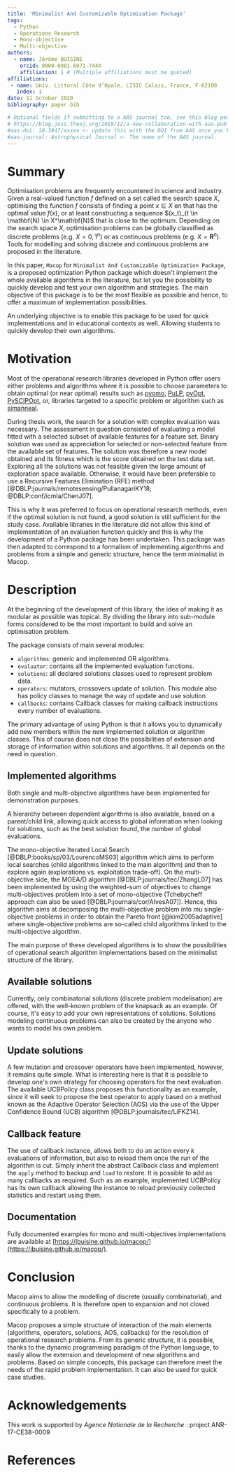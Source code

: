 ```yaml
---
title: 'Minimalist And Customizable Optimization Package'
tags:
  - Python
  - Operations Research
  - Mono-objective
  - Multi-objective
authors:
  - name: Jérôme BUISINE
    orcid: 0000-0001-6071-744X
    affiliation: 1 # (Multiple affiliations must be quoted)
affiliations:
 - name: Univ. Littoral Côte d’Opale, LISIC Calais, France, F-62100
   index: 1
date: 11 October 2020
bibliography: paper.bib

# Optional fields if submitting to a AAS journal too, see this blog post:
# https://blog.joss.theoj.org/2018/12/a-new-collaboration-with-aas-publishing
#aas-doi: 10.3847/xxxxx <- update this with the DOI from AAS once you know it.
#aas-journal: Astrophysical Journal <- The name of the AAS journal.
---
```


# Summary

Optimisation problems are frequently encountered in science and industry. Given a real-valued function $f$ defined on a set called the search space $X$, optimising the function $f$ consists of finding a point $x \in X$ en that has the optimal value $f(x)$, or at least constructing a sequence $(x_t)_{t \in \mathbf{N} \in X^\mathbf{N}$ that is close to the optimum. Depending on the search space $X$, optimisation problems can be globally classified as discrete problems (e.g. $X={0,1}^n$) or as continuous problems (e.g. $X=\mathbf{R}^n$). Tools for modelling and solving discrete and continuous problems are proposed in the literature.

In this paper, `Macop` for `Minimalist And Customizable Optimization Package`, is a proposed optimization Python package which doesn't implement the whole available algorithms in the literature, but let you the possibility to quickly develop and test your own algorithm and strategies. The main objective of this package is to be the most flexible as possible and hence, to offer a maximum of implementation possibilities.

An underlying objective is to enable this package to be used for quick implementations and in educational contexts as well. Allowing students to quickly develop their own algorithms.

# Motivation

Most of the operational research libraries developed in Python offer users either problems and algorithms where it is possible to choose parameters to obtain optimal (or near optimal) results such as [pyomo](http://www.pyomo.org/documentation), [PuLP](https://pypi.org/project/PuLP/), [pyOpt](http://www.pyopt.org/), [PySCIPOpt](https://github.com/SCIP-Interfaces/PySCIPOpt), or, libraries targeted to a specific problem or algorithm such as [simanneal](https://github.com/perrygeo/simanneal).

During thesis work, the search for a solution with complex evaluation was necessary. The assessment in question consisted of evaluating a model fitted with a selected subset of available features for a feature set. Binary solution was used as appreciation for selected or non-selected feature from the available set of features. The solution was therefore a new model obtained and its fitness which is the score obtained on the test data set. Exploring all the solutions was not feasible given the large amount of exploration space available. Otherwise, it would have been preferable to use a Recursive Features Elimination (RFE) method [@DBLP:journals/remotesensing/PullanagariKY18; @DBLP:conf/icmla/ChenJ07].

This is why it was preferred to focus on operational research methods, even if the optimal solution is not found, a good solution is still sufficient for the study case. Available libraries in the literature did not allow this kind of implementation of an evaluation function quickly and this is why the development of a Python package has been undertaken. This package was then adapted to correspond to a formalism of implementing algorithms and problems from a simple and generic structure, hence the term minimalist in Macop.

# Description

At the beginning of the development of this library, the idea of making it as modular as possible was topical. By dividing the library into sub-module forms considered to be the most important to build and solve an optimisation problem.

The package consists of main several modules:

- `algorithms`: generic and implemented OR algorithms.
- `evaluator`: contains all the implemented evaluation functions.
- `solutions`: all declared solutions classes used to represent problem data.
- `operators`: mutators, crossovers update of solution. This module also has policy classes to manage the way of update and use solution.
- `callbacks`: contains Callback classes for making callback instructions every number of evaluations.

The primary advantage of using Python is that it allows you to dynamically add new members within the new implemented solution or algorithm classes. This of course does not close the possibilities of extension and storage of information within solutions and algorithms. It all depends on the need in question.

## Implemented algorithms

Both single and multi-objective algorithms have been implemented for demonstration purposes. 

A hierarchy between dependent algorithms is also available, based on a parent/child link, allowing quick access to global information when looking for solutions, such as the best solution found, the number of global evaluations.

The mono-objective Iterated Local Search [@DBLP:books/sp/03/LourencoMS03] algorithm which aims to perform local searches (child algorithms linked to the main algorithm) and then to explore again (explorations vs. exploitation trade-off). On the multi-objective side, the MOEA/D algorithm [@DBLP:journals/tec/ZhangL07] has been implemented by using the weighted-sum of objectives to change multi-objectives problem into a set of mono-objective (Tchebycheff approach can also be used [@DBLP:journals/cor/AlvesA07]). Hence, this algorithm aims at decomposing the multi-objective problem into $mu$ single-objective problems in order to obtain the Pareto front [@kim2005adaptive] where single-objective problems are so-called child algorithms linked to the multi-objective algorithm.

The main purpose of these developed algorithms is to show the possibilities of operational search algorithm implementations based on the minimalist structure of the library.

## Available solutions

Currently, only combinatorial solutions (discrete problem modelisation) are offered, with the well-known problem of the knapsack as an example. Of course, it's easy to add your own representations of solutions. Solutions modeling continuous problems can also be created by the anyone who wants to model his own problem.

## Update solutions

A few mutation and crossover operators have been implemented, however, it remains quite simple. What is interesting here is that it is possible to develop one's own strategy for choosing operators for the next evaluation. The available UCBPolicy class proposes this functionality as an example, since it will seek to propose the best operator to apply based on a method known as the Adaptive Operator Selection (AOS) via the use of the Upper Confidence Bound (UCB) algorithm [@DBLP:journals/tec/LiFKZ14]. 

## Callback feature

The use of callback instance, allows both to do an action every $k$ evaluations of information, but also to reload them once the run of the algorithm is cut. Simply inherit the abstract Callback class and implement the `apply` method to backup and `load` to restore. It is possible to add as many callbacks as required. Such as an example, implemented UCBPolicy has its own callback allowing the instance to reload previously collected statistics and restart using them.

## Documentation

Fully documented examples for mono and multi-objectives implementations are available at [https://jbuisine.github.io/macop/](https://jbuisine.github.io/macop/).

# Conclusion

Macop aims to allow the modelling of discrete (usually combinatorial), and continuous problems. It is therefore open to expansion and not closed specifically to a problem.

Macop proposes a simple structure of interaction of the main elements (algorithms, operators, solutions, AOS, callbacks) for the resolution of operational research problems. From its generic structure, it is possible, thanks to the dynamic programming paradigm of the Python language, to easily allow the extension and development of new algorithms and problems. Based on simple concepts, this package can therefore meet the needs of the rapid problem implementation. It can also be used for quick case studies.

# Acknowledgements

This work is supported by *Agence Nationale de la Recherche* : project ANR-17-CE38-0009

# References